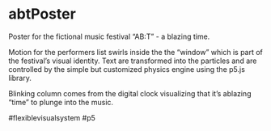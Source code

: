 # abtPoster
Poster for the fictional music festival “AB:T” - a blazing time.

Motion for the performers list swirls inside the the “window” which is part of the festival’s visual identity.
Text are transformed into the particles and are controlled by the simple but customized physics engine using the p5.js library.

Blinking column comes from the digital clock visualizing that it’s ablazing “time” to plunge into the music.

#flexiblevisualsystem #p5

